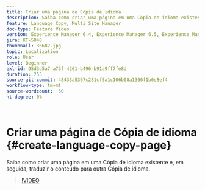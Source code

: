 ```yaml
---
title: Criar uma página de Cópia de idioma
description: Saiba como criar uma página em uma Cópia de idioma existente e, em seguida, traduzir o conteúdo para outra Cópia de idioma.
feature: Language Copy, Multi Site Manager
doc-type: Feature Video
version: Experience Manager 6.4, Experience Manager 6.5, Experience Manager as a Cloud Service
jira: KT-5848
thumbnail: 36682.jpg
topic: Localization
role: User
level: Beginner
exl-id: 95d3d5a7-a73f-4261-b496-b91a9ff7fe8d
duration: 253
source-git-commit: 48433a5367c281cf5a1c106b08a1306f1b0e8ef4
workflow-type: tm+mt
source-wordcount: '50'
ht-degree: 0%

---
```


# Criar uma página de Cópia de idioma {#create-language-copy-page}

Saiba como criar uma página em uma Cópia de idioma existente e, em seguida, traduzir o conteúdo para outra Cópia de idioma.

>[!VIDEO](https://video.tv.adobe.com/v/36682?quality=12&learn=on)
